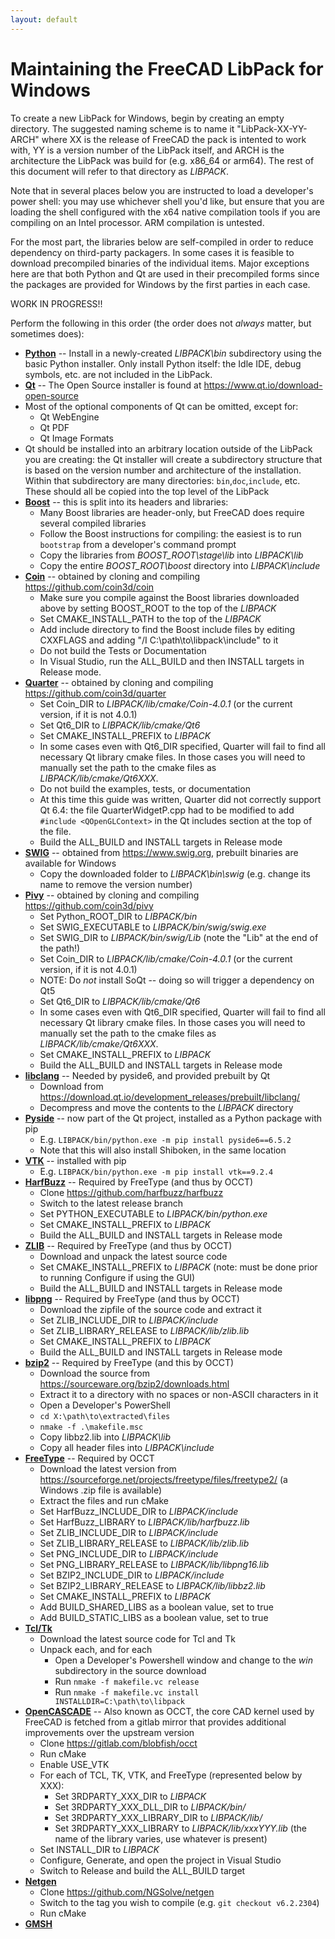 ```yaml
---
layout: default
---
```


# Maintaining the FreeCAD LibPack for Windows

To create a new LibPack for Windows, begin by creating an empty directory. The suggested naming scheme
is to name it "LibPack-XX-YY-ARCH" where XX is the release of FreeCAD the pack is intented to work with,
YY is a version number of the LibPack itself, and ARCH is the architecture the LibPack was build for
(e.g. x86_64 or arm64). The rest of this document will refer to that directory as *LIBPACK*.

Note that in several places below you are instructed to load a developer's power shell: you may use
whichever shell you'd like, but ensure that you are loading the shell configured with the x64 native
compilation tools if you are compiling on an Intel processor. ARM compilation is untested.

For the most part, the libraries below are self-compiled in order to reduce dependency on third-party
packagers. In some cases it is feasible to download precompiled binaries of the individual items. Major
exceptions here are that both Python and Qt are used in their precompiled forms since the packages are
provided for Windows by the first parties in each case.

WORK IN PROGRESS!!

Perform the following in this order (the order does not *always* matter, but sometimes does):
* **[Python](https://python.org)** -- Install in a newly-created *LIBPACK\bin* subdirectory using the basic Python installer. Only install
  Python itself: the Idle IDE, debug symbols, etc. are not included in the LibPack.
* **[Qt](https://qt.io)** -- The Open Source installer is found at https://www.qt.io/download-open-source
* Most of the optional components of Qt can be omitted, except for:
  - Qt WebEngine
  - Qt PDF
  - Qt Image Formats
* Qt should be installed into an arbitrary location outside of the LibPack you are creating: the Qt installer
  will create a subdirectory structure that is based on the version number and architecture of the installation.
  Within that subdirectory are many directories: `bin`,`doc`,`include`, etc. These should all be copied into
  the top level of the LibPack
* **[Boost](https://boost.org)** -- this is split into its headers and libraries:
  - Many Boost libraries are header-only, but FreeCAD does require several compiled libraries
  - Follow the Boost instructions for compiling: the easiest is to run `bootstrap` from a developer's command prompt
  - Copy the libraries from *BOOST_ROOT\stage\lib* into *LIBPACK\lib*
  - Copy the entire *BOOST_ROOT\boost* directory into *LIBPACK\include*
* **[Coin](https://www.coin3d.org)** -- obtained by cloning and compiling https://github.com/coin3d/coin
  - Make sure you compile against the Boost libraries downloaded above by setting BOOST_ROOT to the top of the *LIBPACK*
  - Set CMAKE_INSTALL_PATH to the top of the *LIBPACK*
  - Add include directory to find the Boost include files by editing CXXFLAGS and adding "/I C:\path\to\libpack\include" to it
  - Do not build the Tests or Documentation
  - In Visual Studio, run the ALL_BUILD and then INSTALL targets in Release mode.
* **[Quarter](https://www.coin3d.org)** -- obtained by cloning and compiling https://github.com/coin3d/quarter
  - Set Coin_DIR to *LIBPACK/lib/cmake/Coin-4.0.1* (or the current version, if it is not 4.0.1)
  - Set Qt6_DIR to *LIBPACK/lib/cmake/Qt6*
  - Set CMAKE_INSTALL_PREFIX to *LIBPACK*
  - In some cases even with Qt6_DIR specified, Quarter will fail to find all necessary Qt library cmake files. In
    those cases you will need to manually set the path to the cmake files as *LIBPACK/lib/cmake/Qt6XXX*.
  - Do not build the examples, tests, or documentation
  - At this time this guide was written, Quarter did not correctly support Qt 6.4: the file QuarterWidgetP.cpp had to
    be modified to add `#include <QOpenGLContext>` in the Qt includes section at the top of the file.
  - Build the ALL_BUILD and INSTALL targets in Release mode
* **[SWIG](https://www.swig.org)** -- obtained from https://www.swig.org, prebuilt binaries are available for Windows
  - Copy the downloaded folder to *LIBPACK\bin\swig* (e.g. change its name to remove the version number)
* **[Pivy](https://www.coin3d.org)** -- obtained by cloning and compiling https://github.com/coin3d/pivy
  - Set Python_ROOT_DIR to *LIBPACK/bin*
  - Set SWIG_EXECUTABLE to *LIBPACK/bin/swig/swig.exe*
  - Set SWIG_DIR to *LIBPACK/bin/swig/Lib* (note the "Lib" at the end of the path!)
  - Set Coin_DIR to *LIBPACK/lib/cmake/Coin-4.0.1* (or the current version, if it is not 4.0.1)
  - NOTE: Do *not* install SoQt -- doing so will trigger a dependency on Qt5
  - Set Qt6_DIR to *LIBPACK/lib/cmake/Qt6*
  - In some cases even with Qt6_DIR specified, Quarter will fail to find all necessary Qt library cmake files. In
    those cases you will need to manually set the path to the cmake files as *LIBPACK/lib/cmake/Qt6XXX*.
  - Set CMAKE_INSTALL_PREFIX to *LIBPACK*
  - Build the ALL_BUILD and INSTALL targets in Release mode
* **[libclang](https://clang.llvm.org)** -- Needed by pyside6, and provided prebuilt by Qt
  - Download from https://download.qt.io/development_releases/prebuilt/libclang/
  - Decompress and move the contents to the *LIBPACK* directory
* **[Pyside](https://pypi.org/project/PySide6)** -- now part of the Qt project, installed as a Python package with pip
  - E.g. `LIBPACK/bin/python.exe -m pip install pyside6==6.5.2`
  - Note that this will also install Shiboken, in the same location
* **[VTK](https://vtk.org)** -- installed with pip
  - E.g. `LIBPACK/bin/python.exe -m pip install vtk==9.2.4`
* **[HarfBuzz](https://harfbuzz.github.io)** -- Required by FreeType (and thus by OCCT)
  - Clone https://github.com/harfbuzz/harfbuzz
  - Switch to the latest release branch
  - Set PYTHON_EXECUTABLE to *LIBPACK/bin/python.exe*
  - Set CMAKE_INSTALL_PREFIX to *LIBPACK*
  - Build the ALL_BUILD and INSTALL targets in Release mode
* **[ZLIB](http://zlib.net)** -- Required by FreeType (and thus by OCCT)
  - Download and unpack the latest source code
  - Set CMAKE_INSTALL_PREFIX to *LIBPACK* (note: must be done prior to running Configure if using the GUI)
  - Build the ALL_BUILD and INSTALL targets in Release mode
* **[libpng](http://www.libpng.org)** -- Required by FreeType (and thus by OCCT)
  - Download the zipfile of the source code and extract it
  - Set ZLIB_INCLUDE_DIR to *LIBPACK/include*
  - Set ZLIB_LIBRARY_RELEASE to *LIBPACK/lib/zlib.lib*
  - Set CMAKE_INSTALL_PREFIX to *LIBPACK*
  - Build the ALL_BUILD and INSTALL targets in Release mode
* **[bzip2](https://sourceware.org.bzip2)** -- Required by FreeType (and this by OCCT)
  - Download the source from https://sourceware.org/bzip2/downloads.html
  - Extract it to a directory with no spaces or non-ASCII characters in it
  - Open a Developer's PowerShell
  - `cd X:\path\to\extracted\files`
  - `nmake -f .\makefile.msc`
  - Copy libbz2.lib into *LIBPACK\lib*
  - Copy all header files into *LIBPACK\include*
* **[FreeType](https://freetype.org)** -- Required by OCCT
  - Download the latest version from https://sourceforge.net/projects/freetype/files/freetype2/ (a Windows .zip file is available)
  - Extract the files and run cMake
  - Set HarfBuzz_INCLUDE_DIR to *LIBPACK/include*
  - Set HarfBuzz_LIBRARY to *LIBPACK/lib/harfbuzz.lib*
  - Set ZLIB_INCLUDE_DIR to *LIBPACK/include*
  - Set ZLIB_LIBRARY_RELEASE to *LIBPACK/lib/zlib.lib*
  - Set PNG_INCLUDE_DIR to *LIBPACK/include*
  - Set PNG_LIBRARY_RELEASE to *LIBPACK/lib/libpng16.lib*
  - Set BZIP2_INCLUDE_DIR to *LIBPACK/include*
  - Set BZIP2_LIBRARY_RELEASE to *LIBPACK/lib/libbz2.lib*
  - Set CMAKE_INSTALL_PREFIX to *LIBPACK*
  - Add BUILD_SHARED_LIBS as a boolean value, set to true
  - Add BUILD_STATIC_LIBS as a boolean value, set to true
* **[Tcl/Tk](https://www.tcl.tk)**
  - Download the latest source code for Tcl and Tk
  - Unpack each, and for each
    - Open a Developer's Powershell window and change to the *win* subdirectory in the source download
    - Run `nmake -f makefile.vc release`
    - Run `nmake -f makefile.vc install INSTALLDIR=C:\path\to\libpack`
* **[OpenCASCADE](https://www.opencascade.org)** -- Also known as OCCT, the core CAD kernel used by FreeCAD is fetched from a gitlab mirror that
  provides additional improvements over the upstream version
  - Clone https://gitlab.com/blobfish/occt
  - Run cMake
  - Enable USE_VTK
  - For each of TCL, TK, VTK, and FreeType (represented below by XXX):
    - Set 3RDPARTY_XXX_DIR to *LIBPACK*
    - Set 3RDPARTY_XXX_DLL_DIR to *LIBPACK/bin/*
    - Set 3RDPARTY_XXX_LIBRARY_DIR to *LIBPACK/lib/*
    - Set 3RDPARTY_XXX_LIBRARY to *LIBPACK/lib/xxxYYY.lib* (the name of the library varies, use whatever is present)
  - Set INSTALL_DIR to *LIBPACK*
  - Configure, Generate, and open the project in Visual Studio
  - Switch to Release and build the ALL_BUILD target
* **[Netgen](https://ngsolve.org)**
  - Clone https://github.com/NGSolve/netgen
  - Switch to the tag you wish to compile (e.g. `git checkout v6.2.2304`)
  - Run cMake
* **[GMSH](https://gmsh.info)** 
